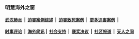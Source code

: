 
### 明慧海外之窗

####  [武汉肺炎](indexes/365.md?t=03301700) &nbsp;|&nbsp;  [迫害案例综述](indexes/328.md?t=03301700) &nbsp;|&nbsp; [迫害致死案例](indexes/277.md?t=03301700)  &nbsp;|&nbsp; [更多迫害案例](indexes/81.md?t=03301700)  &nbsp;|&nbsp; 
####  [时事评论](indexes/19.md?t=03301700) &nbsp;|&nbsp; [海外简讯](indexes/245.md?t=03301700)&nbsp;|&nbsp;  [社会支持](indexes/140.md?t=03301700) &nbsp;|&nbsp; [褒奖决议](indexes/282.md?t=03301700) &nbsp;|&nbsp; [社区报道](indexes/91.md?t=03301700)  &nbsp;|&nbsp; [天人之间](indexes/78.md?t=03301700) 

